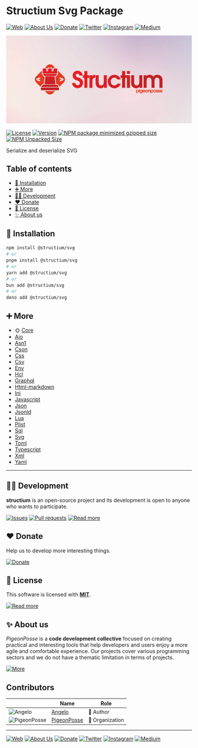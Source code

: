# Structium Svg Package

[![Web](https://img.shields.io/badge/Web-grey?style=for-the-badge&logoColor=white)](https://pigeonposse.com)
[![About Us](https://img.shields.io/badge/About%20Us-grey?style=for-the-badge&logoColor=white)](https://pigeonposse.com?popup=about)
[![Donate](https://img.shields.io/badge/Donate-pink?style=for-the-badge&logoColor=white)](https://pigeonposse.com/?popup=donate)
[![Twitter](https://img.shields.io/badge/Twitter-black?style=for-the-badge&logoColor=white&logo=twitter)](https://twitter.com/pigeonposse_)
[![Instagram](https://img.shields.io/badge/Instagram-black?style=for-the-badge&logoColor=white&logo=instagram)](https://www.instagram.com/pigeon.posse/)
[![Medium](https://img.shields.io/badge/Medium-black?style=for-the-badge&logoColor=white&logo=medium)](https://medium.com/@pigeonposse)

[![BANNER](https://github.com/pigeonposse/structium/blob/main/docs/public/banner.png?raw=true)](https://structium.pigeonposse.com/guide/core)

[![License](https://img.shields.io/github/license/pigeonposse/structium?style=for-the-badge&color=green&logoColor=white)](/LICENSE)
[![Version](https://img.shields.io/npm/v/structium?style=for-the-badge&color=blue&label=Version)](https://www.npmjs.com/package/structium)
[![NPM package minimized gzipped size](https://img.shields.io/bundlejs/size/@structium/svg?style=for-the-badge&color=orange&label=Minimized+size&logoColor=white)](https://www.npmjs.com/package/@structium/svg)
[![NPM Unpacked Size](https://img.shields.io/npm/unpacked-size/@structium/svg/0.0.3?style=for-the-badge&color=orange&logoColor=white)](https://www.npmjs.com/package/@structium/svg)

Serialize and deserialize SVG

## Table of contents

- [🔑 Installation](#-installation)
- [➕ More](#-more)
- [👨‍💻 Development](#-development)
- [❤️ Donate](#-donate)
- [📜 License](#-license)
- [✨ About us](#-about-us)




## 🔑 Installation

```bash 
npm install @structium/svg
# or
pnpm install @structium/svg
# or
yarn add @structium/svg
# or
bun add @structium/svg
# or
deno add @structium/svg
```

## ➕ More

- 🌞 [Core](https://structium.pigeonposse.com/guide/core)
- [Aio](https://structium.pigeonposse.com/guide/aio)
- [Asn1](https://structium.pigeonposse.com/guide/asn1)
- [Cson](https://structium.pigeonposse.com/guide/cson)
- [Css](https://structium.pigeonposse.com/guide/css)
- [Csv](https://structium.pigeonposse.com/guide/csv)
- [Env](https://structium.pigeonposse.com/guide/env)
- [Hcl](https://structium.pigeonposse.com/guide/hcl)
- [Graphql](https://structium.pigeonposse.com/guide/graphql)
- [Html-markdown](https://structium.pigeonposse.com/guide/html-markdown)
- [Ini](https://structium.pigeonposse.com/guide/ini)
- [Javascript](https://structium.pigeonposse.com/guide/javascript)
- [Json](https://structium.pigeonposse.com/guide/json)
- [Jsonld](https://structium.pigeonposse.com/guide/jsonld)
- [Lua](https://structium.pigeonposse.com/guide/lua)
- [Plist](https://structium.pigeonposse.com/guide/plist)
- [Sql](https://structium.pigeonposse.com/guide/sql)
- [Svg](https://structium.pigeonposse.com/guide/svg)
- [Toml](https://structium.pigeonposse.com/guide/toml)
- [Typescript](https://structium.pigeonposse.com/guide/typescript)
- [Xml](https://structium.pigeonposse.com/guide/xml)
- [Yaml](https://structium.pigeonposse.com/guide/yaml)


---

## 👨‍💻 Development

__structium__ is an open-source project and its development is open to anyone who wants to participate.

[![Issues](https://img.shields.io/badge/Issues-grey?style=for-the-badge)](https://github.com/pigeonposse/structium/issues)
[![Pull requests](https://img.shields.io/badge/Pulls-grey?style=for-the-badge)](https://github.com/pigeonposse/structium/pulls)
[![Read more](https://img.shields.io/badge/Read%20more-grey?style=for-the-badge)](https://structium.pigeonposse.com)

## ❤️ Donate

Help us to develop more interesting things.

[![Donate](https://img.shields.io/badge/Donate-grey?style=for-the-badge)](https://pigeonposse.com/?popup=donate)

## 📜 License

This software is licensed with __[MIT]({{const.pkg.extra.licenseURL}})__.

[![Read more](https://img.shields.io/badge/Read-more-grey?style=for-the-badge)]({{const.pkg.extra.licenseURL}})

## ✨ About us

*PigeonPosse* is a __code development collective__ focused on creating practical and interesting tools that help developers and users enjoy a more agile and comfortable experience. Our projects cover various programming sectors and we do not have a thematic limitation in terms of projects.

[![More](https://img.shields.io/badge/Read-more-grey?style=for-the-badge)](https://github.com/pigeonposse)


## Contributors

|   | Name | Role |
| ----- | ---- | ---- |
| ![Angelo](https://github.com/angelespejo.png?size=72) | [Angelo](https://github.com/angelespejo) | 👑 Author |
| ![PigeonPosse](https://github.com/pigeonposse.png?size=72) | [PigeonPosse](https://github.com/pigeonposse) | 🏢 Organization |

---

[![Web](https://img.shields.io/badge/Web-grey?style=for-the-badge&logoColor=white)](https://pigeonposse.com)
[![About Us](https://img.shields.io/badge/About%20Us-grey?style=for-the-badge&logoColor=white)](https://pigeonposse.com?popup=about)
[![Donate](https://img.shields.io/badge/Donate-pink?style=for-the-badge&logoColor=white)](https://pigeonposse.com/?popup=donate)
[![Twitter](https://img.shields.io/badge/Twitter-black?style=for-the-badge&logoColor=white&logo=twitter)](https://twitter.com/pigeonposse_)
[![Instagram](https://img.shields.io/badge/Instagram-black?style=for-the-badge&logoColor=white&logo=instagram)](https://www.instagram.com/pigeon.posse/)
[![Medium](https://img.shields.io/badge/Medium-black?style=for-the-badge&logoColor=white&logo=medium)](https://medium.com/@pigeonposse)

<!--

██████╗ ██╗ ██████╗ ███████╗ ██████╗ ███╗   ██╗██████╗  ██████╗ ███████╗███████╗███████╗
██╔══██╗██║██╔════╝ ██╔════╝██╔═══██╗████╗  ██║██╔══██╗██╔═══██╗██╔════╝██╔════╝██╔════╝
██████╔╝██║██║  ███╗█████╗  ██║   ██║██╔██╗ ██║██████╔╝██║   ██║███████╗███████╗█████╗  
██╔═══╝ ██║██║   ██║██╔══╝  ██║   ██║██║╚██╗██║██╔═══╝ ██║   ██║╚════██║╚════██║██╔══╝  
██║     ██║╚██████╔╝███████╗╚██████╔╝██║ ╚████║██║     ╚██████╔╝███████║███████║███████╗
╚═╝     ╚═╝ ╚═════╝ ╚══════╝ ╚═════╝ ╚═╝  ╚═══╝╚═╝      ╚═════╝ ╚══════╝╚══════╝╚══════╝
█████╗█████╗█████╗█████╗█████╗█████╗█████╗█████╗█████╗                                  
╚════╝╚════╝╚════╝╚════╝╚════╝╚════╝╚════╝╚════╝╚════╝                                  
███████╗████████╗██████╗ ██╗   ██╗ ██████╗████████╗██╗██╗   ██╗███╗   ███╗              
██╔════╝╚══██╔══╝██╔══██╗██║   ██║██╔════╝╚══██╔══╝██║██║   ██║████╗ ████║              
███████╗   ██║   ██████╔╝██║   ██║██║        ██║   ██║██║   ██║██╔████╔██║              
╚════██║   ██║   ██╔══██╗██║   ██║██║        ██║   ██║██║   ██║██║╚██╔╝██║              
███████║   ██║   ██║  ██║╚██████╔╝╚██████╗   ██║   ██║╚██████╔╝██║ ╚═╝ ██║              
╚══════╝   ╚═╝   ╚═╝  ╚═╝ ╚═════╝  ╚═════╝   ╚═╝   ╚═╝ ╚═════╝ ╚═╝     ╚═╝              

- Author: [Angelo](https://github.com/angelespejo)



-->

